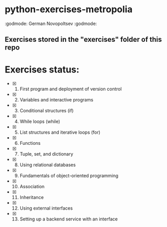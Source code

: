 # python-exercises-metropolia
:godmode: German Novopoltsev :godmode:

## Exercises stored in the "exercises" folder of this repo

# Exercises status:
- [x] 1. First program and deployment of version control
- [x] 2. Variables and interactive programs
- [x] 3. Conditional structures (if)
- [x] 4. While loops (while)
- [x] 5. List structures and iterative loops (for)
- [x] 6. Functions
- [x] 7. Tuple, set, and dictionary
- [x] 8. Using relational databases
- [x] 9. Fundamentals of object-oriented programming
- [x] 10. Association
- [x] 11. Inheritance
- [x] 12. Using external interfaces
- [x] 13. Setting up a backend service with an interface
